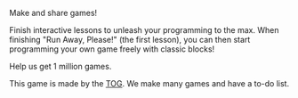 
Make and share games!

Finish interactive lessons to unleash your programming to the max. When finishing "Run Away, Please!" (the first lesson), you can then start programming your own game freely with classic blocks!

Help us get 1 million games.

This game is made by the [TOG](https://github.com/Team-of-games). We make many games and have a to-do list.
